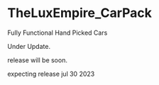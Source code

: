 # TheLuxEmpire_CarPack
Fully Functional Hand Picked Cars

Under Update.

release will be soon.

expecting release jul 30 2023

